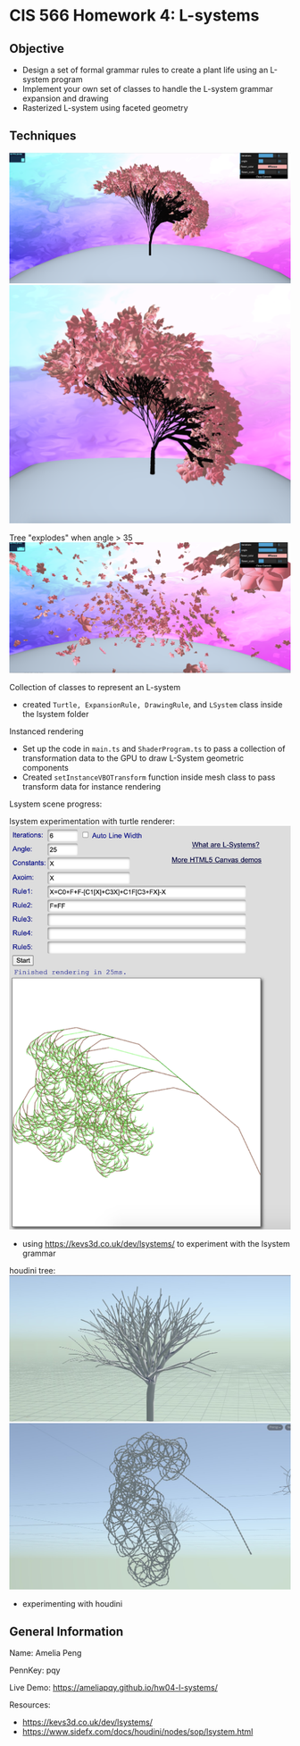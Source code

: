 # CIS 566 Homework 4: L-systems

## Objective

- Design a set of formal grammar rules to create a plant life using an L-system program
- Implement your own set of classes to handle the L-system grammar expansion and drawing
- Rasterized L-system using faceted geometry

## Techniques

![](fin1.png) ![](fin0.png)

Tree "explodes" when angle > 35 ![](fin2.png)

Collection of classes to represent an L-system

- created `Turtle, ExpansionRule, DrawingRule`, and `LSystem` class inside the lsystem folder

Instanced rendering

- Set up the code in `main.ts` and `ShaderProgram.ts` to pass a collection of transformation data to the GPU to draw L-System geometric components
- Created `setInstanceVBOTransform` function inside mesh class to pass transform data for instance rendering

Lsystem scene progress:

lsystem experimentation with turtle renderer: ![](lsystem.png)

- using https://kevs3d.co.uk/dev/lsystems/ to experiment with the lsystem grammar

houdini tree: ![](htree1.jpg) ![](htree2.jpg)

- experimenting with houdini

## General Information

Name: Amelia Peng

PennKey: pqy

Live Demo: https://ameliapqy.github.io/hw04-l-systems/

Resources:

- https://kevs3d.co.uk/dev/lsystems/
- https://www.sidefx.com/docs/houdini/nodes/sop/lsystem.html
